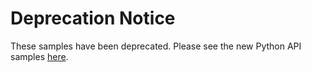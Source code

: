 # Deprecation Notice

These samples have been deprecated. Please see the new Python API samples [here](https://github.com/authok-samples/authok-python-api-samples).